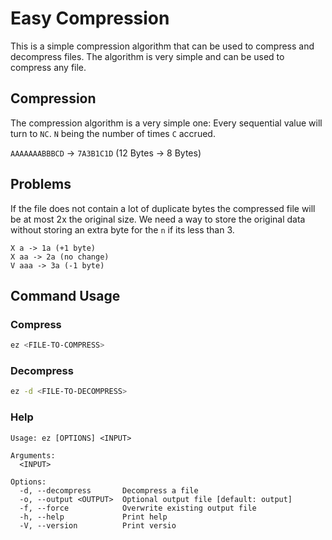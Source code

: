 # Easy Compression

This is a simple compression algorithm that can be used to compress and decompress files.
The algorithm is very simple and can be used to compress any file.

## Compression

The compression algorithm is a very simple one:
Every sequential value will turn to `NC`. `N` being the number of times `C` accrued.

`AAAAAAABBBCD` -> `7A3B1C1D` (12 Bytes -> 8 Bytes)

## Problems

If the file does not contain a lot of duplicate bytes the compressed file will be at most 2x the original size. We need a way to store the original data without storing an extra byte for the `n` if its less than 3.

```
X a -> 1a (+1 byte)
X aa -> 2a (no change)
V aaa -> 3a (-1 byte)
```

## Command Usage

### Compress

```bash
ez <FILE-TO-COMPRESS>
```

### Decompress

```bash
ez -d <FILE-TO-DECOMPRESS>
```

### Help

```
Usage: ez [OPTIONS] <INPUT>

Arguments:
  <INPUT>

Options:
  -d, --decompress       Decompress a file
  -o, --output <OUTPUT>  Optional output file [default: output]
  -f, --force            Overwrite existing output file
  -h, --help             Print help
  -V, --version          Print versio
```
